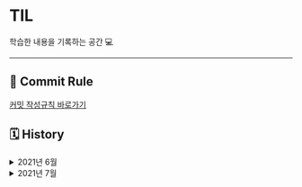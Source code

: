 # TIL
학습한 내용을 기록하는 공간 💻

---
## 🔏 Commit Rule
[커밋 작성규칙 바로가기](https://github.com/sonsurim/TIL/blob/main/Rules/TIL_Rules.md)


## 🗓 History

<details>
<summary> 2021년 6월 </summary>

#### 6월 19일
- [x] [TIL 저장소 정리](https://github.com/sonsurim/TIL)

#### 6월 21일
- [x] TypeScript 강의 듣기
- [x] TypeScript 정리
  - [TypeScript](https://github.com/sonsurim/TIL/blob/main/TypeScript/TypeScript.md)
  - [TypeScript_practice](https://github.com/sonsurim/TIL/blob/main/TypeScript/TypeScript_practice.md)
  - [tsconfig.json](https://github.com/sonsurim/TIL/blob/main/TypeScript/tsconfig.json.md)
- [x] [JSDoc 정리](https://github.com/sonsurim/TIL/tree/main/JSDoc)

#### 6월 22일
- [x] TypeScript 강의 듣기
- [x] [TypeScript_type 정리](https://github.com/sonsurim/TIL/blob/main/TypeScript/TypeScript_type.md)

#### 6월 23일
- [x] TypeScript 강의 듣기
- [x] TypeScript 정리
  - [TypeScript_type](https://github.com/sonsurim/TIL/blob/main/TypeScript/TypeScript_type.md)
  - [TypeScript_interface](https://github.com/sonsurim/TIL/blob/main/TypeScript/TypeScript_interface.md)
  - [TypeScript_type-aliases](https://github.com/sonsurim/TIL/blob/main/TypeScript/TypeScript_type-aliases.md)

#### 6월 24일
- [x] TypeScript 강의 듣기
- [x] TypeScript 정리
  - [TypeScript_operator](https://github.com/sonsurim/TIL/blob/main/TypeScript/TypeScript_operator.md)
  - [TypeScript_enum](https://github.com/sonsurim/TIL/blob/main/TypeScript/TypeScript_enum.md)
  - [TypeScript_class](https://github.com/sonsurim/TIL/blob/main/TypeScript/TypeScript_class.md)
  - [TypeScript_generics](https://github.com/sonsurim/TIL/blob/main/TypeScript/TypeScript_generics.md)
- [x] JavaScript 정리
  - [JavaScript_class](https://github.com/sonsurim/TIL/blob/main/JavaScript/JavaScript_class.md)
  - [JavaScript_prototype](https://github.com/sonsurim/TIL/blob/main/JavaScript/JavaScript_prototype.md)
#### 6월 25일
- [x] TypeScript 강의 듣기
- [x] [TypeScript_generics 정리](https://github.com/sonsurim/TIL/blob/main/TypeScript/TypeScript_generics.md)

#### 6월 27일
- [x] TypeSCript 강의 듣기
- [x] TypeScript 정리
  - [TypeScript_generics](https://github.com/sonsurim/TIL/blob/main/TypeScript/TypeScript_generics.md)
  - [TypeScript_type-inference](https://github.com/sonsurim/TIL/blob/main/TypeScript/TypeScript_type-inference.md)
  - [TypeScript_type-assertion](https://github.com/sonsurim/TIL/blob/main/TypeScript/TypeScript_type-assertion.md)
  - [TypeScript_type-guard](https://github.com/sonsurim/TIL/blob/main/TypeScript/TypeScript_type-guard.md)
  - [TypeScript_type-compatibility](https://github.com/sonsurim/TIL/blob/main/TypeScript/TypeScript_type-compatibility.md)
#### 6월 28일
- [x] Velog 정리
  - [Webpack](https://velog.io/@surim014/series/Webpack)
  - [Babel](https://velog.io/@surim014/series/Babel)

#### 6월 30일
- [x] TypeScript 강의 듣기
- [x] TypeScript 정리
  - [TypeScript_utility-type](https://github.com/sonsurim/TIL/blob/main/TypeScript/TypeScript_utility-type.md)
  - [TypeScript_partial](https://github.com/sonsurim/TIL/blob/main/TypeScript/TypeScript_partial.md)
  - [TypeScript_mapped-type](https://github.com/sonsurim/TIL/blob/main/TypeScript/TypeScript_mapped-type.md)
</details>

<details>
<summary> 2021년 7월 </summary>

#### 7월 1일
- [x] TypeScript 강의 듣기

#### 7월 3일
- [x] TypeScript 강의 듣기
- [x] [JSDoc 정리](https://github.com/sonsurim/TIL/tree/main/JSDoc)
- [x] TypeScript 정리
  - [tsconfig.json](https://github.com/sonsurim/TIL/blob/main/TypeScript/tsconfig.json.md)
  - [TypeScript](https://github.com/sonsurim/TIL/blob/main/TypeScript/TypeScript.md)
  - [TypeScript_practice](https://github.com/sonsurim/TIL/blob/main/TypeScript/TypeScript_practice.md)

#### 7월 4일
- [x] TypeScript 강의 듣기
- [x] TypeScript 정리
  - [JavaScript_function](https://github.com/sonsurim/TIL/blob/main/JavaScript/JavaScript_function.md)
  - [TypeSCript_type](https://github.com/sonsurim/TIL/blob/main/TypeScript/TypeScript_type.md)
  - [TypeScript_practice](https://github.com/sonsurim/TIL/blob/main/TypeScript/TypeScript_practice.md)
  - [Babel](https://github.com/sonsurim/TIL/blob/main/Babel/Babel.md)
  - [ES Lint](https://github.com/sonsurim/TIL/blob/main/ES%20Lint/ESLint.md)
  - [.eslintrc](https://github.com/sonsurim/TIL/blob/main/ES%20Lint/.eslintrc.md)
  - [Prettier](https://github.com/sonsurim/TIL/blob/main/Prettier/Prettier.md)
  - [TypeScript_@types](https://github.com/sonsurim/TIL/blob/main/TypeScript/TypeScript_%40types.md)

#### 7월 5일
- [x] TypeScript 강의 듣기

#### 7월 6일
- [x] TypeScript 강의 듣기
- [x] JavaScript 정리
  - [JavaScript_reduce](https://github.com/sonsurim/TIL/blob/main/JavaScript/JavaScript_reduce.md)
  - [JavaScript_destructuring](https://github.com/sonsurim/TIL/blob/main/JavaScript/JavaScript_destructuring.md)
  - [JavaScript_async&await](https://github.com/sonsurim/TIL/blob/main/JavaScript/JavaScript_async&await.md)
  - [tsconfig.json](https://github.com/sonsurim/TIL/blob/main/TypeScript/tsconfig.json.md)
  - [TypeScript_operator](https://github.com/sonsurim/TIL/blob/main/TypeScript/TypeScript_operator.md)
  - [TypeScript_type-assertion](https://github.com/sonsurim/TIL/blob/main/TypeScript/TypeScript_type-assertion.md)

#### 7월 8일
- [x] TIL 이미지 태그 전체 수정
- [x] Interactive Web 강의 듣기
- [x] Interactive Web 정리
  - [Interactive Web_requestAnimationFrame](https://github.com/sonsurim/TIL/blob/main/Interactive-Web/Interactive-web_requestAnimationFrame.md)
  - [Interactive Web_tip](https://github.com/sonsurim/TIL/blob/main/Interactive-Web/Interactive-web_tip.md)
- [x] Interactive Web 실습 (private)
  - [실습 환경 구성, README 작성](https://github.com/sonsurim/interactive-web)
  - [마우스를 활용한 인터랙티브](https://github.com/sonsurim/interactive-web/tree/master/practice/01)
  - [픽스낫띵 효과 따라해보기](https://github.com/sonsurim/interactive-web/pull/1)

#### 7월 10일
- [x] Interactive Web 강의 듣기
- [x] Interactive Web 정리
  - [Interactive Web_parallax](https://github.com/sonsurim/TIL/blob/main/Interactive-Web/Interactive-web_parallax.md)
- [x] Interactive Web 실습 (private)
  - [뉴욕 타임스 all birds 효과 따라해보기](https://github.com/sonsurim/interactive-web/tree/03_birds/practice/03)
  - [마우스 효과 구현해보기](https://github.com/sonsurim/interactive-web/tree/04_mouse-over/practice/04)
  - [패럴랙스 - 프로그레스바 구현해보기](https://github.com/sonsurim/interactive-web/tree/05_parallax/practice/05/01_progress-width)
  - [패럴랙스 - 세로 트랜지션 적용해보기](https://github.com/sonsurim/interactive-web/tree/05_parallax/practice/05/02_progress-height)
  - [패럴랙스 - 브런치 스타일 구현해보기](https://github.com/sonsurim/interactive-web/tree/05_parallax/practice/05/03_brunch)
  - [패럴랙스 - 입체감 있는 스타일 구현해보기](https://github.com/sonsurim/interactive-web/tree/05_parallax/practice/05/04_solid)
</details>
